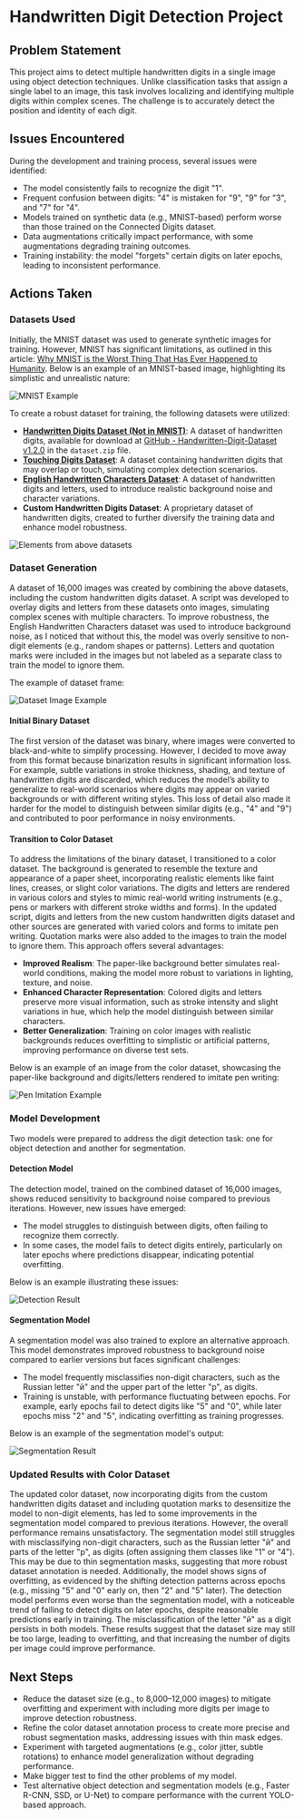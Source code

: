 # Handwritten Digit Detection Project

## Problem Statement

This project aims to detect multiple handwritten digits in a single image using object detection techniques. Unlike classification tasks that assign a single label to an image, this task involves localizing and identifying multiple digits within complex scenes. The challenge is to accurately detect the position and identity of each digit.

## Issues Encountered

During the development and training process, several issues were identified:
- The model consistently fails to recognize the digit "1".
- Frequent confusion between digits: "4" is mistaken for "9", "9" for "3", and "7" for "4".
- Models trained on synthetic data (e.g., MNIST-based) perform worse than those trained on the Connected Digits dataset.
- Data augmentations critically impact performance, with some augmentations degrading training outcomes.
- Training instability: the model "forgets" certain digits on later epochs, leading to inconsistent performance.

## Actions Taken

### Datasets Used

Initially, the MNIST dataset was used to generate synthetic images for training. However, MNIST has significant limitations, as outlined in this article: [Why MNIST is the Worst Thing That Has Ever Happened to Humanity](https://matteo-a-barbieri.medium.com/why-mnist-is-the-worst-thing-that-has-ever-happened-to-humanity-49fd053f0f66). Below is an example of an MNIST-based image, highlighting its simplistic and unrealistic nature:

![MNIST Example](examples/mnist.png)

To create a robust dataset for training, the following datasets were utilized:
- **[Handwritten Digits Dataset (Not in MNIST)](https://www.kaggle.com/datasets/jcprogjava/handwritten-digits-dataset-not-in-mnist)**: A dataset of handwritten digits, available for download at [GitHub - Handwritten-Digit-Dataset v1.2.0](https://github.com/JC-ProgJava/Handwritten-Digit-Dataset/releases/tag/v1.2.0) in the `dataset.zip` file.
- **[Touching Digits Dataset](https://web.inf.ufpr.br/vri/databases/touching-digits/)**: A dataset containing handwritten digits that may overlap or touch, simulating complex detection scenarios.
- **[English Handwritten Characters Dataset](https://www.kaggle.com/datasets/dhruvildave/english-handwritten-characters-dataset?select=english.csv)**: A dataset of handwritten digits and letters, used to introduce realistic background noise and character variations.
- **Custom Handwritten Digits Dataset**: A proprietary dataset of handwritten digits, created to further diversify the training data and enhance model robustness.

![Elements from above datasets](examples/datasets.png)

### Dataset Generation

A dataset of 16,000 images was created by combining the above datasets, including the custom handwritten digits dataset. A script was developed to overlay digits and letters from these datasets onto images, simulating complex scenes with multiple characters. To improve robustness, the English Handwritten Characters dataset was used to introduce background noise, as I noticed that without this, the model was overly sensitive to non-digit elements (e.g., random shapes or patterns). Letters and quotation marks were included in the images but not labeled as a separate class to train the model to ignore them.

The example of dataset frame:

![Dataset Image Example](examples/example.png)

#### Initial Binary Dataset

The first version of the dataset was binary, where images were converted to black-and-white to simplify processing. However, I decided to move away from this format because binarization results in significant information loss. For example, subtle variations in stroke thickness, shading, and texture of handwritten digits are discarded, which reduces the model’s ability to generalize to real-world scenarios where digits may appear on varied backgrounds or with different writing styles. This loss of detail also made it harder for the model to distinguish between similar digits (e.g., "4" and "9") and contributed to poor performance in noisy environments.

#### Transition to Color Dataset

To address the limitations of the binary dataset, I transitioned to a color dataset. The background is generated to resemble the texture and appearance of a paper sheet, incorporating realistic elements like faint lines, creases, or slight color variations. The digits and letters are rendered in various colors and styles to mimic real-world writing instruments (e.g., pens or markers with different stroke widths and forms). In the updated script, digits and letters from the new custom handwritten digits dataset and other sources are generated with varied colors and forms to imitate pen writing. Quotation marks were also added to the images to train the model to ignore them. This approach offers several advantages:
- **Improved Realism**: The paper-like background better simulates real-world conditions, making the model more robust to variations in lighting, texture, and noise.
- **Enhanced Character Representation**: Colored digits and letters preserve more visual information, such as stroke intensity and slight variations in hue, which help the model distinguish between similar characters.
- **Better Generalization**: Training on color images with realistic backgrounds reduces overfitting to simplistic or artificial patterns, improving performance on diverse test sets.

Below is an example of an image from the color dataset, showcasing the paper-like background and digits/letters rendered to imitate pen writing:

![Pen Imitation Example](examples/pen_imitation.png)

### Model Development

Two models were prepared to address the digit detection task: one for object detection and another for segmentation.

#### Detection Model

The detection model, trained on the combined dataset of 16,000 images, shows reduced sensitivity to background noise compared to previous iterations. However, new issues have emerged:
- The model struggles to distinguish between digits, often failing to recognize them correctly.
- In some cases, the model fails to detect digits entirely, particularly on later epochs where predictions disappear, indicating potential overfitting.

Below is an example illustrating these issues:

![Detection Result](examples/detection.png)

#### Segmentation Model

A segmentation model was also trained to explore an alternative approach. This model demonstrates improved robustness to background noise compared to earlier versions but faces significant challenges:
- The model frequently misclassifies non-digit characters, such as the Russian letter "й" and the upper part of the letter "р", as digits.
- Training is unstable, with performance fluctuating between epochs. For example, early epochs fail to detect digits like "5" and "0", while later epochs miss "2" and "5", indicating overfitting as training progresses.

Below is an example of the segmentation model's output:

![Segmentation Result](examples/segmentation.png)

### Updated Results with Color Dataset

The updated color dataset, now incorporating digits from the custom handwritten digits dataset and including quotation marks to desensitize the model to non-digit elements, has led to some improvements in the segmentation model compared to previous iterations. However, the overall performance remains unsatisfactory. The segmentation model still struggles with misclassifying non-digit characters, such as the Russian letter "й" and parts of the letter "р", as digits (often assigning them classes like "1" or "4"). This may be due to thin segmentation masks, suggesting that more robust dataset annotation is needed. Additionally, the model shows signs of overfitting, as evidenced by the shifting detection patterns across epochs (e.g., missing "5" and "0" early on, then "2" and "5" later). The detection model performs even worse than the segmentation model, with a noticeable trend of failing to detect digits on later epochs, despite reasonable predictions early in training. The misclassification of the letter "й" as a digit persists in both models. These results suggest that the dataset size may still be too large, leading to overfitting, and that increasing the number of digits per image could improve performance.

## Next Steps

- Reduce the dataset size (e.g., to 8,000–12,000 images) to mitigate overfitting and experiment with including more digits per image to improve detection robustness.
- Refine the color dataset annotation process to create more precise and robust segmentation masks, addressing issues with thin mask edges.
- Experiment with targeted augmentations (e.g., color jitter, subtle rotations) to enhance model generalization without degrading performance.
- Make bigger test to find the other problems of my model.
- Test alternative object detection and segmentation models (e.g., Faster R-CNN, SSD, or U-Net) to compare performance with the current YOLO-based approach.